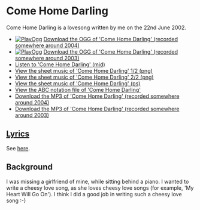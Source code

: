 # Come Home Darling

Come Home Darling is a lovesong written by me
on the 22nd June 2002.

 * [![PlayOgg](http://static.fsf.org/playogg/Play_ogg_80x15.png "I support PlayOgg!")](http://playogg.org) [Download the OGG of 'Come Home Darling' (recorded somewhere around 2004)](http://www.richelbilderbeek.nl/CD03_03ComeHomeDarling.ogg)
 * [![PlayOgg](http://static.fsf.org/playogg/Play_ogg_80x15.png "I support PlayOgg!")](http://playogg.org) [Download the OGG of 'Come Home Darling' (recorded somewhere around 2003)](http://www.richelbilderbeek.nl/CD02_02ComeHomeDarling.ogg)
 * [Listen to 'Come Home Darling' (mid)](http://www.richelbilderbeek.nl/SongComeHomeDarling.mid)
 * [View the sheet music of 'Come Home Darling' 1/2 (png)](14_come_home_darling_1.png)
 * [View the sheet music of 'Come Home Darling' 2/2 (png)](14_come_home_darling_2.png)
 * [View the sheet music of 'Come Home Darling' (ps)](14_come_home_darling.ps)
 * [View the ABC notation file of 'Come Home Darling'](14_come_home_darling.abc)
 * [Download the MP3 of 'Come Home Darling' (recorded somewhere around 2004)](http://www.richelbilderbeek.nl/CD03_03ComeHomeDarling.mp3)
 * [Download the MP3 of 'Come Home Darling' (recorded somewhere around 2003)](http://www.richelbilderbeek.nl/CD02_02ComeHomeDarling.mp3)


## [Lyrics](14_come_home_darling.txt)

See [here](14_come_home_darling.txt).

## Background

I was missing a girlfriend of mine, while sitting behind a piano.
I wanted to write a cheesy love song, as she loves cheesy love
songs (for example, 'My Heart Will Go On'). I think I did 
a good job in writing such a cheesy love song :-)
